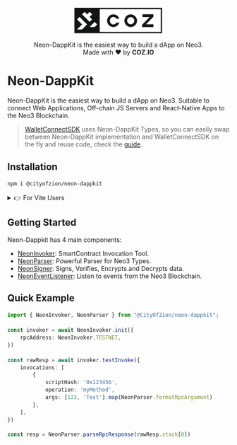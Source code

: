 <p align="center">
  <img
    src="/.github/resources/images/coz.png"
    width="200px;">
</p>

<p align="center">
  Neon-DappKit is the easiest way to build a dApp on Neo3.
  <br/> Made with ❤ by <b>COZ.IO</b>
</p>

# Neon-DappKit

Neon-DappKit is the easiest way to build a dApp on Neo3. Suitable to connect Web Applications, Off-chain JS Servers and 
React-Native Apps to the Neo3 Blockchain.

> [WalletConnectSDK](https://github.com/CityOfZion/wallet-connect-sdk) uses Neon-DappKit Types, so  you can easily swap
between Neon-DappKit implementation and WalletConnectSDK on the fly and reuse code, check the
[guide](/packages/neon-dappkit/WALLET-CONNECT.md).

## Installation
```sh
npm i @cityofzion/neon-dappkit
```

<details>
<summary>👉 For Vite Users</summary>

In the vite.config.ts file you must change the global value like this:
```ts
export default defineConfig({
    //your config here
	define: {
		global: 'globalThis',
        //...
	},
});
```
</details>

## Getting Started

Neon-Dappkit has 4 main components:
- [NeonInvoker](/packages/neon-dappkit/NEON-INVOKER.md): SmartContract Invocation Tool.
- [NeonParser](/packages/neon-dappkit/NEON-PARSER.md): Powerful Parser for Neo3 Types.
- [NeonSigner](/packages/neon-dappkit/NEON-SIGNER.md): Signs, Verifies, Encrypts and Decrypts data.
- [NeonEventListener](/packages/neon-dappkit/NEON-EVENT-LISTENER.md): Listen to events from the Neo3 Blockchain.


## Quick Example

```ts
import { NeonInvoker, NeonParser } from "@CityOfZion/neon-dappkit";

const invoker = await NeonInvoker.init({
    rpcAddress: NeonInvoker.TESTNET,
})

const rawResp = await invoker.testInvoke({
    invocations: [
        {
            scriptHash: '0x123456',
            operation: 'myMethod',
            args: [123, 'Test'].map(NeonParser.formatRpcArgument)
        },
    ],
})

const resp = NeonParser.parseRpcResponse(rawResp.stack[0])
```


